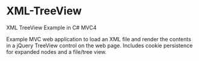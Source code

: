 XML-TreeView
============

XML TreeView Example in C# MVC4

Example MVC web application to load an XML file and render the contents in a jQuery TreeView control on the web page.
Includes cookie persistence for expanded nodes and a file/tree view.